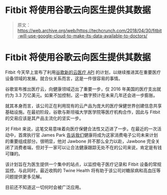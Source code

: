 # Fitbit 将使用谷歌云向医生提供其数据

> 原文：<https://web.archive.org/web/https://techcrunch.com/2018/04/30/fitbit-will-use-google-cloud-to-make-its-data-available-to-doctors/>

# Fitbit 将使用谷歌云向医生提供其数据

Fitbit 今天早上宣布了利用[谷歌新的云医疗 API](https://web.archive.org/web/20221209040748/https://www.blog.google/topics/google-cloud/google-cloud-healthcare-new-apis-customers-partners-and-security-updates/) 的计划，以继续推进其在重要医疗设备领域的发展。就合伙关系而言，这是一件很容易的事情。

谷歌宣布推出医疗云，向健康领域迈出了重要一步，仅 2016 年美国的医疗支出就约为 3.3 万亿美元。如果不加控制，这一数字预计在未来几年还会进一步膨胀。

就其本身而言，该公司正在利用现有的云产品为庞大的医疗保健世界创建信息共享基础设施。在最初阶段，谷歌与斯坦福大学医学院等医疗机构合作，因此与 Fitbit 的交易应该是其产品主流化的坚实一步。

对 Fitbit 来说，这笔交易意味着向医疗保健合法性又迈进了一步。在最近的一次活动中，首席执行官 James Park [告诉我们](https://web.archive.org/web/20221209040748/https://techcrunch.com/2018/03/13/an-interview-with-fitbit-ceo-james-park/)健康将成为这家消费电子公司未来计划的重要组成部分。很明显，他对 Jawbone 并不那么全力以赴，Jawbone 完全关闭了消费者端，但对于一家可以让合法健康跟踪无处不在的公司来说，肯定是有钱可赚的。

该计划旨在为医生提供一个集中的站点，以监控电子医疗记录和 Fitbit 设备的常规监控。与此同时，最近收购的 Twine Health 将有助于该公司对糖尿病和高血压等问题提供更多见解。

目前还不知道这一切何时会被广泛应用。